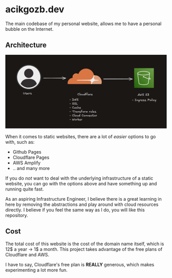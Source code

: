 # acikgozb.dev

The main codebase of my personal website, allows me to have a personal bubble on the Internet.

## Architecture

![architecture](./readme-assets/architecture.png)

When it comes to static websites, there are a lot of _easier_ options to go with, such as:

- Github Pages
- Cloudflare Pages
- AWS Amplify
- .. and many more

If you do _not_ want to deal with the underlying infrastructure of a static website, you can go with the options above and have something up and running quite fast.

As an aspiring Infrastructure Engineer, I believe there is a great learning in here by removing the abstractions and play around with cloud resources directly.
I believe if you feel the same way as I do, you will like this repository.

## Cost

The total cost of this website is the cost of the domain name itself, which is 12$ a year -> 1$ a month.
This project takes advantage of the free plans of Cloudflare and AWS.

I have to say, Cloudflare's free plan is **REALLY** generous, which makes experimenting a lot more fun.
